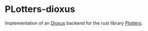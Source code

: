 # PLotters-dioxus

Implementation of an [Dioxus](https://github.com/DioxusLabs/dioxus) backend for the rust library [Plotters](https://github.com/plotters-rs/plotters).